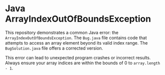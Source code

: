 # Java ArrayIndexOutOfBoundsException
This repository demonstrates a common Java error: the `ArrayIndexOutOfBoundsException`.  The `Bug.java` file contains code that attempts to access an array element beyond its valid index range.  The `BugSolution.java` file offers a corrected version.

This error can lead to unexpected program crashes or incorrect results.  Always ensure your array indices are within the bounds of 0 to `array.length - 1`. 